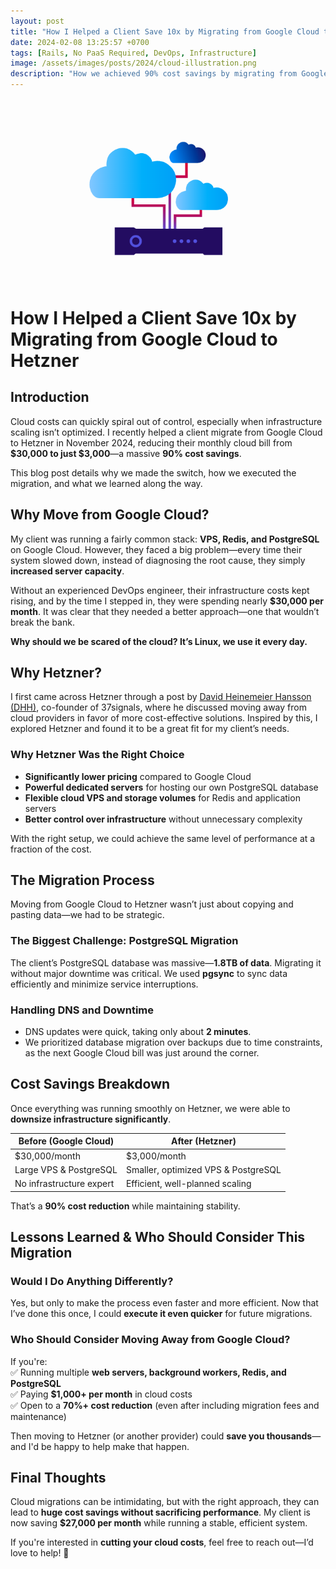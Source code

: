 ```yaml
---
layout: post
title: "How I Helped a Client Save 10x by Migrating from Google Cloud to Hetzner"
date: 2024-02-08 13:25:57 +0700
tags: [Rails, No PaaS Required, DevOps, Infrastructure]
image: /assets/images/posts/2024/cloud-illustration.png
description: "How we achieved 90% cost savings by migrating from Google Cloud to Hetzner while maintaining performance and reliability"
---
```


<div style="text-align: center; margin: 30px 0;">
  <img src="/assets/images/posts/2024/cloud-illustration.png" alt="Server Migration Banner" style="max-width: 100%; height: auto;">
</div>

# **How I Helped a Client Save 10x by Migrating from Google Cloud to Hetzner**  

## **Introduction**  
Cloud costs can quickly spiral out of control, especially when infrastructure scaling isn’t optimized. I recently helped a client migrate from Google Cloud to Hetzner in November 2024, reducing their monthly cloud bill from **$30,000 to just $3,000**—a massive **90% cost savings**.  

This blog post details why we made the switch, how we executed the migration, and what we learned along the way.  


## **Why Move from Google Cloud?**  
My client was running a fairly common stack: **VPS, Redis, and PostgreSQL** on Google Cloud. However, they faced a big problem—every time their system slowed down, instead of diagnosing the root cause, they simply **increased server capacity**.  

Without an experienced DevOps engineer, their infrastructure costs kept rising, and by the time I stepped in, they were spending nearly **$30,000 per month**. It was clear that they needed a better approach—one that wouldn’t break the bank.  

**Why should we be scared of the cloud? It’s Linux, we use it every day.**  


## **Why Hetzner?**  
I first came across Hetzner through a post by [David Heinemeier Hansson (DHH)](https://world.hey.com/dhh), co-founder of 37signals, where he discussed moving away from cloud providers in favor of more cost-effective solutions. Inspired by this, I explored Hetzner and found it to be a great fit for my client’s needs.  

### **Why Hetzner Was the Right Choice**  
- **Significantly lower pricing** compared to Google Cloud  
- **Powerful dedicated servers** for hosting our own PostgreSQL database  
- **Flexible cloud VPS and storage volumes** for Redis and application servers  
- **Better control over infrastructure** without unnecessary complexity  

With the right setup, we could achieve the same level of performance at a fraction of the cost.  


## **The Migration Process**  
Moving from Google Cloud to Hetzner wasn’t just about copying and pasting data—we had to be strategic.  

### **The Biggest Challenge: PostgreSQL Migration**  
The client’s PostgreSQL database was massive—**1.8TB of data**. Migrating it without major downtime was critical. We used **pgsync** to sync data efficiently and minimize service interruptions.  

### **Handling DNS and Downtime**  
- DNS updates were quick, taking only about **2 minutes**.  
- We prioritized database migration over backups due to time constraints, as the next Google Cloud bill was just around the corner.  


## **Cost Savings Breakdown**  
Once everything was running smoothly on Hetzner, we were able to **downsize infrastructure significantly**.  

| **Before (Google Cloud)** | **After (Hetzner)** |
|--------------------------|---------------------|
| $30,000/month           | $3,000/month       |
| Large VPS & PostgreSQL  | Smaller, optimized VPS & PostgreSQL |
| No infrastructure expert | Efficient, well-planned scaling |

That’s a **90% cost reduction** while maintaining stability.  


## **Lessons Learned & Who Should Consider This Migration**  
### **Would I Do Anything Differently?**  
Yes, but only to make the process even faster and more efficient. Now that I’ve done this once, I could **execute it even quicker** for future migrations.  

### **Who Should Consider Moving Away from Google Cloud?**  
If you're:  
✅ Running multiple **web servers, background workers, Redis, and PostgreSQL**  
✅ Paying **$1,000+ per month** in cloud costs  
✅ Open to a **70%+ cost reduction** (even after including migration fees and maintenance)  

Then moving to Hetzner (or another provider) could **save you thousands**—and I'd be happy to help make that happen.  


## **Final Thoughts**  
Cloud migrations can be intimidating, but with the right approach, they can lead to **huge cost savings without sacrificing performance**. My client is now saving **$27,000 per month** while running a stable, efficient system.  

If you're interested in **cutting your cloud costs**, feel free to reach out—I’d love to help! 🚀

